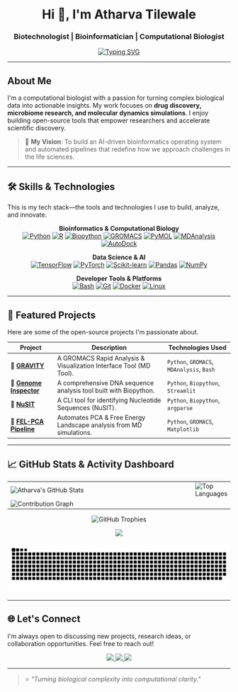 <div align="center">

# Hi 👋, I'm Atharva Tilewale

### Biotechnologist | Bioinformatician | Computational Biologist

<a href="https://git.io/typing-svg"><img src="https://readme-typing-svg.herokuapp.com?font=Fira+Code&size=22&pause=1000&color=3393FF&width=600&lines=Passionate+about+Drug+Discovery+%26+MD+Simulations     ;Developer+of+Open-Source+Bioinformatics+Tools   ;Exploring+the+intersection+of+AI+%2B+Computational+Biology        " alt="Typing SVG" /></a>

</div>

---

## About Me

I'm a computational biologist with a passion for turning complex biological data into actionable insights. My work focuses on **drug discovery, microbiome research, and molecular dynamics simulations**. I enjoy building open-source tools that empower researchers and accelerate scientific discovery.

> 🚀 **My Vision**: To build an AI-driven bioinformatics operating system and automated pipelines that redefine how we approach challenges in the life sciences.

---

## 🛠️ Skills & Technologies

This is my tech stack—the tools and technologies I use to build, analyze, and innovate.

<p align="center">
  <strong>Bioinformatics & Computational Biology</strong><br>
  <a href="#"><img alt="Python" src="https://img.shields.io/badge/Python-3776AB?style=for-the-badge&logo=python&logoColor=white"></a>
  <a href="#"><img alt="R" src="https://img.shields.io/badge/R-276DC3?style=for-the-badge&logo=r&logoColor=white"></a>
  <a href="#"><img alt="Biopython" src="https://img.shields.io/badge/Biopython-a73b4e?style=for-the-badge"></a>
  <a href="#"><img alt="GROMACS" src="https://img.shields.io/badge/GROMACS-0072C6?style=for-the-badge&logo=gromacs&logoColor=white"></a>
  <a href="#"><img alt="PyMOL" src="https://img.shields.io/badge/PyMOL-3D84A8?style=for-the-badge"></a>
  <a href="#"><img alt="MDAnalysis" src="https://img.shields.io/badge/MDAnalysis-FF7A00?style=for-the-badge"></a>
  <a href="#"><img alt="AutoDock" src="https://img.shields.io/badge/AutoDock-87C233?style=for-the-badge"></a>
</p>
<p align="center">
  <strong>Data Science & AI</strong><br>
  <a href="#"><img alt="TensorFlow" src="https://img.shields.io/badge/TensorFlow-FF6F00?style=for-the-badge&logo=tensorflow&logoColor=white"></a>
  <a href="#"><img alt="PyTorch" src="https://img.shields.io/badge/PyTorch-EE4C2C?style=for-the-badge&logo=pytorch&logoColor=white"></a>
  <a href="#"><img alt="Scikit-learn" src="https://img.shields.io/badge/Scikit--learn-F7931E?style=for-the-badge&logo=scikit-learn&logoColor=white"></a>
  <a href="#"><img alt="Pandas" src="https://img.shields.io/badge/Pandas-150458?style=for-the-badge&logo=pandas&logoColor=white"></a>
  <a href="#"><img alt="NumPy" src="https://img.shields.io/badge/NumPy-013243?style=for-the-badge&logo=numpy&logoColor=white"></a>
</p>
<p align="center">
  <strong>Developer Tools & Platforms</strong><br>
  <a href="#"><img alt="Bash" src="https://img.shields.io/badge/Bash-4EAA25?style=for-the-badge&logo=gnu-bash&logoColor=white"></a>
  <a href="#"><img alt="Git" src="https://img.shields.io/badge/Git-F05032?style=for-the-badge&logo=git&logoColor=white"></a>
  <a href="#"><img alt="Docker" src="https://img.shields.io/badge/Docker-2496ED?style=for-the-badge&logo=docker&logoColor=white"></a>
  <a href="#"><img alt="Linux" src="https://img.shields.io/badge/Linux-FCC624?style=for-the-badge&logo=linux&logoColor=black"></a>
</p>

---

## 🧩 Featured Projects

Here are some of the open-source projects I'm passionate about.

| Project                                                    | Description                                                          | Technologies Used                               |
| ---------------------------------------------------------- | -------------------------------------------------------------------- | ----------------------------------------------- |
| 🔹 **[GRAVITY](https://github.com/AtharvaTilewale)** | A GROMACS Rapid Analysis & Visualization Interface Tool (MD Tool).   | `Python`, `GROMACS`, `MDAnalysis`, `Bash`       |
| 🔹 **[Genome Inspector](https://github.com/AtharvaTilewale)** | A comprehensive DNA sequence analysis tool built with Biopython.     | `Python`, `Biopython`, `Streamlit`              |
| 🔹 **[NuSIT](https://github.com/AtharvaTilewale)** | A CLI tool for identifying Nucleotide Sequences (NuSIT).             | `Python`, `Biopython`, `argparse`               |
| 🔹 **[FEL-PCA Pipeline](https://github.com/AtharvaTilewale)** | Automates PCA & Free Energy Landscape analysis from MD simulations.  | `Python`, `GROMACS`, `Matplotlib`               |

---

## 📈 GitHub Stats & Activity Dashboard

<div align="center">

<table style="border-collapse: collapse">
  <tr>
    <td style="border: none;" width="50%">
      <img src="https://github-readme-stats.vercel.app/api?username=AtharvaTilewale&show_icons=true&theme=tokyonight&count_private=true" alt="Atharva's GitHub Stats" />
    </td>
    <td style="border: none;" width="50%">
      <img src="https://github-readme-stats.vercel.app/api/top-langs/?username=AtharvaTilewale&layout=compact&theme=tokyonight" alt="Top Languages" />
    </td>
  </tr>
  <tr>
    <td style="border: none;" width="100%">
      <img src="https://github-profile-summary-cards.vercel.app/api/cards/profile-details?username=AtharvaTilewale&theme=tokyonight" alt="Contribution Graph"/>
    </td>
  </tr>
</table>

<img src="https://github-profile-trophy.vercel.app/?username=AtharvaTilewale&theme=tokyonight&margin-w=10&margin-h=10&column=7" alt="GitHub Trophies" />

<!--<img src="https://github-readme-activity-graph.vercel.app/graph?username=AtharvaTilewale&theme=tokyonight&hide_border=true&area=true&line=3393FF" alt="Contribution Graph" />-->
<p align="center">
  <img src="https://github-readme-activity-graph.vercel.app/graph?username=AtharvaTilewale&theme=redical&hide_border=true" />
</p>


![Contribution Snake](https://raw.githubusercontent.com/platane/snk/output/github-contribution-grid-snake-dark.svg?user=AtharvaTilewale&theme=dark)

</div>

---

## 🌐 Let's Connect

I'm always open to discussing new projects, research ideas, or collaboration opportunities. Feel free to reach out!

<p align="center">
  <a href="https://www.linkedin.com/in/atharva-tilewale" target="_blank">
    <img src="https://img.shields.io/badge/LinkedIn-0077B5.svg?style=for-the-badge&logo=linkedin&logoColor=white"/>
  </a>
  <a href="mailto:atharva.tilewale@example.com">
    <img src="https://img.shields.io/badge/Email-D14836.svg?style=for-the-badge&logo=gmail&logoColor=white"/>
  </a>
  <a href="https://github.com/AtharvaTilewale">
    <img src="https://img.shields.io/badge/GitHub-100000.svg?style=for-the-badge&logo=github&logoColor=white"/>
  </a>
</p>

---

> ⭐️ *"Turning biological complexity into computational clarity."*
